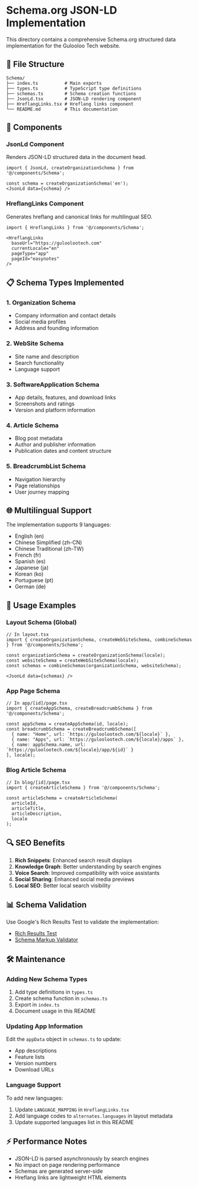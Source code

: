 # Schema.org JSON-LD Implementation

This directory contains a comprehensive Schema.org structured data implementation for the Gulooloo Tech website.

## 📁 File Structure

```
Schema/
├── index.ts          # Main exports
├── types.ts          # TypeScript type definitions
├── schemas.ts        # Schema creation functions
├── JsonLd.tsx        # JSON-LD rendering component
├── HreflangLinks.tsx # Hreflang links component
└── README.md         # This documentation
```

## 🔧 Components

### JsonLd Component
Renders JSON-LD structured data in the document head.

```tsx
import { JsonLd, createOrganizationSchema } from '@/components/Schema';

const schema = createOrganizationSchema('en');
<JsonLd data={schema} />
```

### HreflangLinks Component
Generates hreflang and canonical links for multilingual SEO.

```tsx
import { HreflangLinks } from '@/components/Schema';

<HreflangLinks
  baseUrl="https://guloolootech.com"
  currentLocale="en"
  pageType="app"
  pageId="easynotes"
/>
```

## 📋 Schema Types Implemented

### 1. Organization Schema
- Company information and contact details
- Social media profiles
- Address and founding information

### 2. WebSite Schema
- Site name and description
- Search functionality
- Language support

### 3. SoftwareApplication Schema
- App details, features, and download links
- Screenshots and ratings
- Version and platform information

### 4. Article Schema
- Blog post metadata
- Author and publisher information
- Publication dates and content structure

### 5. BreadcrumbList Schema
- Navigation hierarchy
- Page relationships
- User journey mapping

## 🌐 Multilingual Support

The implementation supports 9 languages:
- English (en)
- Chinese Simplified (zh-CN)
- Chinese Traditional (zh-TW)
- French (fr)
- Spanish (es)
- Japanese (ja)
- Korean (ko)
- Portuguese (pt)
- German (de)

## 🚀 Usage Examples

### Layout Schema (Global)
```tsx
// In layout.tsx
import { createOrganizationSchema, createWebSiteSchema, combineSchemas } from '@/components/Schema';

const organizationSchema = createOrganizationSchema(locale);
const websiteSchema = createWebSiteSchema(locale);
const schemas = combineSchemas(organizationSchema, websiteSchema);

<JsonLd data={schemas} />
```

### App Page Schema
```tsx
// In app/[id]/page.tsx
import { createAppSchema, createBreadcrumbSchema } from '@/components/Schema';

const appSchema = createAppSchema(id, locale);
const breadcrumbSchema = createBreadcrumbSchema([
  { name: "Home", url: `https://guloolootech.com/${locale}` },
  { name: "Apps", url: `https://guloolootech.com/${locale}/apps` },
  { name: appSchema.name, url: `https://guloolootech.com/${locale}/app/${id}` }
], locale);
```

### Blog Article Schema
```tsx
// In blog/[id]/page.tsx
import { createArticleSchema } from '@/components/Schema';

const articleSchema = createArticleSchema(
  articleId,
  articleTitle,
  articleDescription,
  locale
);
```

## 🔍 SEO Benefits

1. **Rich Snippets**: Enhanced search result displays
2. **Knowledge Graph**: Better understanding by search engines
3. **Voice Search**: Improved compatibility with voice assistants
4. **Social Sharing**: Enhanced social media previews
5. **Local SEO**: Better local search visibility

## 📊 Schema Validation

Use Google's Rich Results Test to validate the implementation:
- [Rich Results Test](https://search.google.com/test/rich-results)
- [Schema Markup Validator](https://validator.schema.org/)

## 🛠 Maintenance

### Adding New Schema Types
1. Add type definitions in `types.ts`
2. Create schema function in `schemas.ts`
3. Export in `index.ts`
4. Document usage in this README

### Updating App Information
Edit the `appData` object in `schemas.ts` to update:
- App descriptions
- Feature lists
- Version numbers
- Download URLs

### Language Support
To add new languages:
1. Update `LANGUAGE_MAPPING` in `HreflangLinks.tsx`
2. Add language codes to `alternates.languages` in layout metadata
3. Update supported languages list in this README

## ⚡ Performance Notes

- JSON-LD is parsed asynchronously by search engines
- No impact on page rendering performance
- Schemas are generated server-side
- Hreflang links are lightweight HTML elements